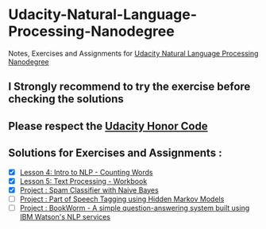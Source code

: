 # Udacity-Natural-Language-Processing-Nanodegree
Notes, Exercises and Assignments for [Udacity Natural Language Processing Nanodegree](https://in.udacity.com/course/natural-language-processing-nanodegree--nd892)

## I Strongly recommend to try the exercise before checking the solutions

## Please respect the [Udacity Honor Code](https://udacity.zendesk.com/hc/en-us/articles/210667103-What-is-the-Udacity-Honor-Code-)

## Solutions for Exercises and Assignments : 
- [x] [Lesson 4: Intro to NLP -  Counting Words](/coursework/count_words.py)
- [x] [Lesson 5: Text Processing - Workbook ](/coursework/text_processing.ipynb)
- [x] [Project : Spam Classifier with Naive Bayes](/coursework/spam-classifier/)
- [ ] [Project : Part of Speech Tagging using Hidden Markov Models](/assignment/hmm-tagger/)
- [ ] [Project : BookWorm - A simple question-answering system built using IBM Watson's NLP services](/assignment/bookworm/)
